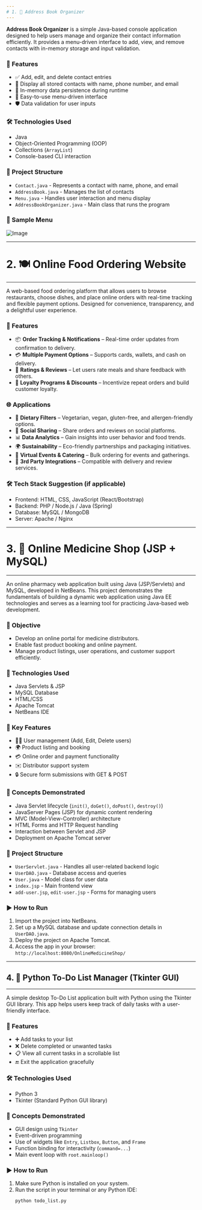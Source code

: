 ```yaml
---
# 1. 📒 Address Book Organizer
---
```

**Address Book Organizer** is a simple Java-based console application designed to help users manage and organize their contact information efficiently. It provides a menu-driven interface to add, view, and remove contacts with in-memory storage and input validation.

### 🔑 Features

- ✅ Add, edit, and delete contact entries
- 📜 Display all stored contacts with name, phone number, and email
- 💾 In-memory data persistence during runtime
- 🧭 Easy-to-use menu-driven interface
- 🛡️ Data validation for user inputs

### 🛠️ Technologies Used

- Java
- Object-Oriented Programming (OOP)
- Collections (`ArrayList`)
- Console-based CLI interaction

### 📁 Project Structure

- `Contact.java` - Represents a contact with name, phone, and email
- `AddressBook.java` - Manages the list of contacts
- `Menu.java` - Handles user interaction and menu display
- `AddressBookOrganizer.java` - Main class that runs the program

### 🧪 Sample Menu

![Image](https://github.com/user-attachments/assets/56e96b0d-2bb3-497b-a6b3-5c964f3b49de)


---
# 2. 🍽️ Online Food Ordering Website
---

A web-based food ordering platform that allows users to browse restaurants, choose dishes, and place online orders with real-time tracking and flexible payment options. Designed for convenience, transparency, and a delightful user experience.

### 🚀 Features

- 📦 **Order Tracking & Notifications** – Real-time order updates from confirmation to delivery.
- 💳 **Multiple Payment Options** – Supports cards, wallets, and cash on delivery.
- 🌟 **Ratings & Reviews** – Let users rate meals and share feedback with others.
- 🎁 **Loyalty Programs & Discounts** – Incentivize repeat orders and build customer loyalty.

### 🌐 Applications

- 🥗 **Dietary Filters** – Vegetarian, vegan, gluten-free, and allergen-friendly options.
- 📢 **Social Sharing** – Share orders and reviews on social platforms.
- 📊 **Data Analytics** – Gain insights into user behavior and food trends.
- 🌍 **Sustainability** – Eco-friendly partnerships and packaging initiatives.
- 🎉 **Virtual Events & Catering** – Bulk ordering for events and gatherings.
- 🔗 **3rd Party Integrations** – Compatible with delivery and review services.

### 🛠️ Tech Stack Suggestion (if applicable)

- Frontend: HTML, CSS, JavaScript (React/Bootstrap)
- Backend: PHP / Node.js / Java (Spring)
- Database: MySQL / MongoDB
- Server: Apache / Nginx



---
# 3. 💊 Online Medicine Shop (JSP + MySQL)
---
An online pharmacy web application built using Java (JSP/Servlets) and MySQL, developed in NetBeans. This project demonstrates the fundamentals of building a dynamic web application using Java EE technologies and serves as a learning tool for practicing Java-based web development.

### 🎯 Objective

- Develop an online portal for medicine distributors.
- Enable fast product booking and online payment.
- Manage product listings, user operations, and customer support efficiently.

### 🔧 Technologies Used

- Java Servlets & JSP
- MySQL Database
- HTML/CSS
- Apache Tomcat
- NetBeans IDE

### 🧩 Key Features

- 🧑‍💼 User management (Add, Edit, Delete users)
- 🌍 Product listing and booking
- 💳 Online order and payment functionality
- ✉️ Distributor support system
- 🔒 Secure form submissions with GET & POST

### 🧠 Concepts Demonstrated

- Java Servlet lifecycle (`init()`, `doGet()`, `doPost()`, `destroy()`)
- JavaServer Pages (JSP) for dynamic content rendering
- MVC (Model-View-Controller) architecture
- HTML Forms and HTTP Request handling
- Interaction between Servlet and JSP
- Deployment on Apache Tomcat server

### 📁 Project Structure

- `UserServlet.java` - Handles all user-related backend logic
- `UserDAO.java` - Database access and queries
- `User.java` - Model class for user data
- `index.jsp` - Main frontend view
- `add-user.jsp`, `edit-user.jsp` - Forms for managing users

### ▶️ How to Run

1. Import the project into NetBeans.
2. Set up a MySQL database and update connection details in `UserDAO.java`.
3. Deploy the project on Apache Tomcat.
4. Access the app in your browser: `http://localhost:8080/OnlineMedicineShop/`

---

## 4. 📝 Python To-Do List Manager (Tkinter GUI)
---

A simple desktop To-Do List application built with Python using the Tkinter GUI library. This app helps users keep track of daily tasks with a user-friendly interface.

### 🔑 Features

- ➕ Add tasks to your list
- ❌ Delete completed or unwanted tasks
- 📋 View all current tasks in a scrollable list
- 🔚 Exit the application gracefully

### 🛠️ Technologies Used

- Python 3
- Tkinter (Standard Python GUI library)

### 🧠 Concepts Demonstrated

- GUI design using `Tkinter`
- Event-driven programming
- Use of widgets like `Entry`, `Listbox`, `Button`, and `Frame`
- Function binding for interactivity (`command=...`)
- Main event loop with `root.mainloop()`

### ▶️ How to Run

1. Make sure Python is installed on your system.
2. Run the script in your terminal or any Python IDE:
   ```bash
   python todo_list.py



